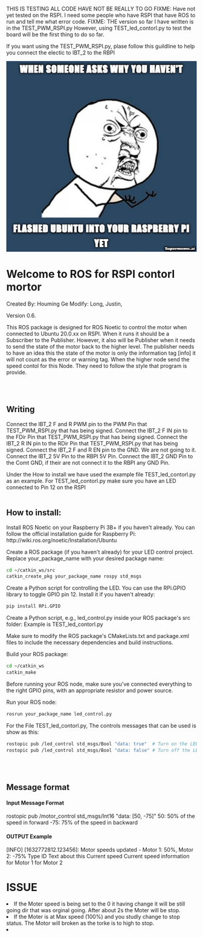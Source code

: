 <p>
THIS IS TESTING ALL CODE HAVE NOT BE REALLY TO GO
FIXME: Have not yet tested on the RSPI. I need some people who have RSPI that have ROS to run and tell me what error code.
FIXME: THE version so far I have written is in the TEST_PWM_RSPI.py However, using TEST_led_contorl.py to test the board will be the first thing to do so far.
</p>
<p>
If you want using the TEST_PWM_RSPI.py, plase follow this guildline to help you connect the electic to IBT_2 to the RBPI
</p>

![image info](supermeme_21h10_36.png)
<h1><b>
Welcome to ROS for RSPI contorl mortor
</b></h1><p>
Created By: Houming Ge
Modify: Long, Justin, 

Version 0.6.
</p>
<p>
This ROS package is designed for ROS Noetic to control the motor when connected to Ubuntu 20.0.xx on RSPI.
When it runs it should be a Subscriber to the Publisher. 
However, it also will be Publisher when it needs to send the state of the motor back to the higher level.
The publisher needs to have an idea this the state of the motor is only the information tag [info] it will not count as the error or warning tag.
When the higher node send the speed contol for this Node. They need to follow the style that program is provide.
</p>
<br><br>
<p><h2>
Writing
</h2>
Connect the IBT_2 F and R PWM pin to the PWM Pin that TEST_PWM_RSPI.py that has being signed.
Connect the IBT_2 F IN pin to the FDir Pin that TEST_PWM_RSPI.py that has being signed.
Connect the IBT_2 R IN pin to the RDir Pin that TEST_PWM_RSPI.py that has being signed.
Connect the IBT_2 F and R EN pin to the GND. We are not going to it.
Connect the IBT_2 5V Pin to the RBPI 5V Pin.
Connect the IBT_2 GND Pin to the Comt GND, if their are not connect it to the RBPI any GND Pin.

</p>

<p>
Under the How to install we have used the example file TEST_led_contorl.py as an example.
For TEST_led_contorl.py make sure you have an LED connected to Pin 12 on the RSPI
<br><br><h2>
<b>How to install:
</b></h2></p>
Install ROS Noetic on your Raspberry Pi 3B+ if you haven't already. You can follow the official installation guide for Raspberry Pi: http://wiki.ros.org/noetic/Installation/Ubuntu

Create a ROS package (if you haven't already) for your LED control project. Replace your_package_name with your desired package name:
```bash
cd ~/catkin_ws/src
catkin_create_pkg your_package_name rospy std_msgs
```
Create a Python script for controlling the LED. You can use the RPi.GPIO library to toggle GPIO pin 12. Install it if you haven't already:
```python
pip install RPi.GPIO
```
Create a Python script, e.g., led_control.py inside your ROS package's src folder:
Example is TEST_led_contorl.py

Make sure to modify the ROS package's CMakeLists.txt and package.xml files to include the necessary dependencies and build instructions.

Build your ROS package:
```bash
cd ~/catkin_ws
catkin_make
```
Before running your ROS node, make sure you've connected everything to the right GPIO pins, with an appropriate resistor and power source.

Run your ROS node:
```bash
rosrun your_package_name led_control.py
```

For the File TEST_led_contorl.py, The controls messages that can be used is show as this:
```bash
rostopic pub /led_control std_msgs/Bool "data: true"  # Turn on the LED
rostopic pub /led_control std_msgs/Bool "data: false" # Turn off the LED
```
<br><br>
<p><h2>
Message format 
</h2>
<h4>
Input Message Format
</h4>
rostopic pub /motor_control std_msgs/Int16 "data: [50, -75]"
50: 50% of the speed in forward
-75: 75% of the speed in backward

<h4>
OUTPUT Example
</h4>
[INFO] [1632772812.123456]: Motor speeds updated - Motor 1: 50%, Motor 2: -75%
 Type          ID           Text about this       Current speed  Current speed
                              information          for Motor 1    for Motor 2
</p>

<p><h1>
ISSUE
</h1>
<li>
If the Moter speed is being set to the 0 it having change it will be still going dir that was orginal going. After about 2s the Moter will be stop.
<li>
If the Moter is at Max speed (100%) and you studly change to stop status. The Motor will broken as the torke is to high to stop.
<li>

</p>
